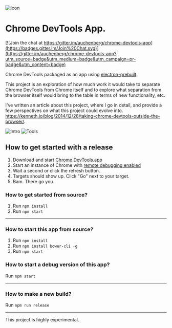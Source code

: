 ![Icon](https://github.com/auchenberg/chrome-devtools-app/raw/master/readme/icon.png)

Chrome DevTools App.
===================

[![Join the chat at https://gitter.im/auchenberg/chrome-devtools-app](https://badges.gitter.im/Join%20Chat.svg)](https://gitter.im/auchenberg/chrome-devtools-app?utm_source=badge&utm_medium=badge&utm_campaign=pr-badge&utm_content=badge)

Chrome DevTools packaged as an app using [electron-prebuilt](https://github.com/mafintosh/electron-prebuilt). 

This project is an exploration of how much work it would take to separate Chrome DevTools from Chrome itself and to explore what separation from the browser itself would bring to the table in terms of new functionality, etc.

I've written an article about this project, where I go in detail, and provide a few perspectives on what this project could evolve into. https://kenneth.io/blog/2014/12/28/taking-chrome-devtools-outside-the-browser/.

![Intro](https://raw.githubusercontent.com/auchenberg/chrome-devtools-app/master/readme/app-intro.png)
![Tools](https://raw.githubusercontent.com/auchenberg/chrome-devtools-app/master/readme/app-inspector.png)

## How to get started with a release

1. Download and start [Chrome DevTools.app](https://github.com/auchenberg/chrome-devtools-app/raw/master/build/Chrome%20DevTools/osx/Chrome-DevTools.app.zip)
2. Start an instance of Chrome with [remote debugging enabled](https://developer.chrome.com/devtools/docs/debugger-protocol#remote)
3. Wait a second or click the refresh button.
4. Targets should show up. Click "Go" next to your target.
5. Bam. There go you.

### How to get started from source?
1. Run `npm install`
3. Run `npm start`

---

### How to start this app from source?
1. Run `npm install`
2. Run `npm install bower-cli -g`
2. Run `npm start`

### How to start a debug version of this app?
Run `npm start`

---

### How to make a new build?
Run ``npm run release``

---

This project is highly experimental.
